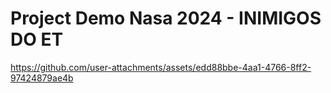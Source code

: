 # Project Demo Nasa 2024 - INIMIGOS DO ET 

https://github.com/user-attachments/assets/edd88bbe-4aa1-4766-8ff2-97424879ae4b
